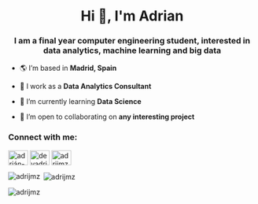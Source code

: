 <h1 align="center">Hi 👋, I'm Adrian</h1>
<h3 align="center">I am a final year computer engineering student, interested in data analytics, machine learning and big data</h3>

- 🌎 I’m based in **Madrid, Spain**
  
- 🔭 I work as a **Data Analytics Consultant**

- 🌱 I’m currently learning **Data Science**

- 🤝 I’m open to collaborating on **any interesting project**

<h3 align="left">Connect with me:</h3>
<p align="left">
<a href="https://linkedin.com/in/adrián-jiménez-cano-24a811171" target="blank"><img align="center" src="https://raw.githubusercontent.com/rahuldkjain/github-profile-readme-generator/master/src/images/icons/Social/linked-in-alt.svg" alt="adrián-jiménez-cano-24a811171" height="30" width="40" /></a>
<a href="https://www.hackerrank.com/devadrian" target="blank"><img align="center" src="https://raw.githubusercontent.com/rahuldkjain/github-profile-readme-generator/master/src/images/icons/Social/hackerrank.svg" alt="devadrian" height="30" width="40" /></a>
<a href="https://www.leetcode.com/adrijmz" target="blank"><img align="center" src="https://raw.githubusercontent.com/rahuldkjain/github-profile-readme-generator/master/src/images/icons/Social/leet-code.svg" alt="adrijmz" height="30" width="40" /></a>
</p>

<p><img align="left" src="https://github-readme-stats.vercel.app/api/top-langs?username=adrijmz&show_icons=true&locale=en&layout=compact" alt="adrijmz" /></p>

<p>&nbsp;<img align="center" src="https://github-readme-stats.vercel.app/api?username=adrijmz&show_icons=true&locale=en" alt="adrijmz" /></p>

<p><img align="center" src="https://github-readme-streak-stats.herokuapp.com/?user=adrijmz&" alt="adrijmz" /></p>

